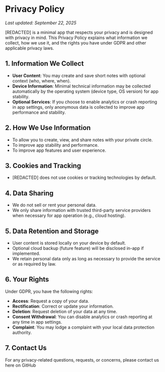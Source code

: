 # Privacy Policy

_Last updated: September 22, 2025_

[REDACTED] is a minimal app that respects your privacy and is designed with privacy in mind. This Privacy Policy explains what information we collect, how we use it, and the rights you have under GDPR and other applicable privacy laws.

## 1. Information We Collect
- **User Content**: You may create and save short notes with optional context (who, where, when).  
- **Device Information**: Minimal technical information may be collected automatically by the operating system (device type, OS version) for app stability.  
- **Optional Services**: If you choose to enable analytics or crash reporting in app settings, only anonymous data is collected to improve app performance and stability.

## 2. How We Use Information
- To allow you to create, view, and share notes with your private circle.  
- To improve app stability and performance.  
- To improve app features and user experience.  

## 3. Cookies and Tracking
- [REDACTED] does not use cookies or tracking technologies by default.  

## 4. Data Sharing
- We do not sell or rent your personal data.  
- We only share information with trusted third-party service providers when necessary for app operation (e.g., cloud hosting).

## 5. Data Retention and Storage
- User content is stored locally on your device by default.  
- Optional cloud backup (future feature) will be disclosed in-app if implemented.  
- We retain personal data only as long as necessary to provide the service or as required by law.

## 6. Your Rights
Under GDPR, you have the following rights:  
- **Access**: Request a copy of your data.  
- **Rectification**: Correct or update your information.  
- **Deletion**: Request deletion of your data at any time.  
- **Consent Withdrawal**: You can disable analytics or crash reporting at any time in app settings.  
- **Complaint**: You may lodge a complaint with your local data protection authority.

## 7. Contact Us
For any privacy-related questions, requests, or concerns, please contact us here on GitHub


